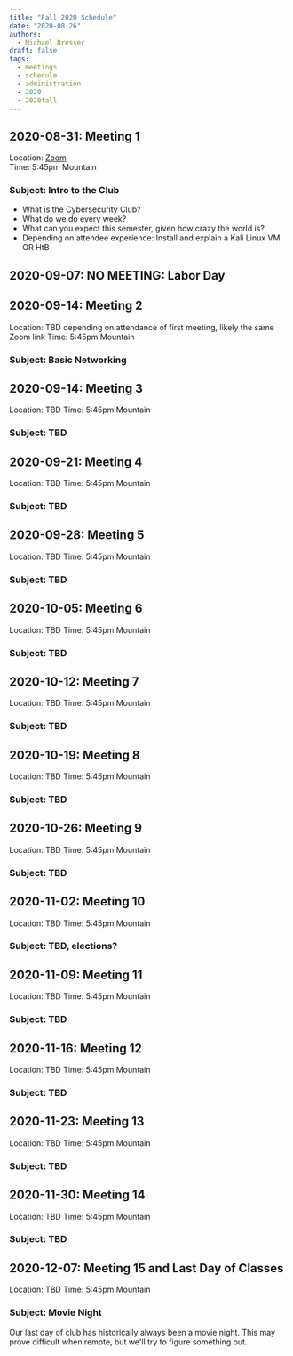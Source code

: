 ```yaml
---
title: "Fall 2020 Schedule"
date: "2020-08-26"
authors:
  - Michael Dresser
draft: false
tags:
  - meetings
  - schedule
  - administration
  - 2020
  - 2020fall
---
```


## 2020-08-31: Meeting 1
Location: [Zoom](https://cuboulder.zoom.us/j/94087253717)  
Time: 5:45pm Mountain

### Subject: Intro to the Club
- What is the Cybersecurity Club?
- What do we do every week?
- What can you expect this semester, given how crazy the world is?
- Depending on attendee experience: Install and explain a Kali Linux VM OR HtB

## 2020-09-07: NO MEETING: Labor Day

## 2020-09-14: Meeting 2
Location: TBD depending on attendance of first meeting, likely the same Zoom link
Time: 5:45pm Mountain

### Subject: Basic Networking

## 2020-09-14: Meeting 3
Location: TBD
Time: 5:45pm Mountain

### Subject: TBD

## 2020-09-21: Meeting 4
Location: TBD
Time: 5:45pm Mountain

### Subject: TBD

## 2020-09-28: Meeting 5
Location: TBD
Time: 5:45pm Mountain

### Subject: TBD

## 2020-10-05: Meeting 6
Location: TBD
Time: 5:45pm Mountain

### Subject: TBD

## 2020-10-12: Meeting 7
Location: TBD
Time: 5:45pm Mountain

### Subject: TBD

## 2020-10-19: Meeting 8
Location: TBD
Time: 5:45pm Mountain

### Subject: TBD

## 2020-10-26: Meeting 9
Location: TBD
Time: 5:45pm Mountain

### Subject: TBD

## 2020-11-02: Meeting 10
Location: TBD
Time: 5:45pm Mountain

### Subject: TBD, elections?

## 2020-11-09: Meeting 11
Location: TBD
Time: 5:45pm Mountain

### Subject: TBD

## 2020-11-16: Meeting 12
Location: TBD
Time: 5:45pm Mountain

### Subject: TBD

## 2020-11-23: Meeting 13
Location: TBD
Time: 5:45pm Mountain

### Subject: TBD

## 2020-11-30: Meeting 14
Location: TBD
Time: 5:45pm Mountain

### Subject: TBD

## 2020-12-07: Meeting 15 and Last Day of Classes
Location: TBD
Time: 5:45pm Mountain

### Subject: Movie Night
Our last day of club has historically always been a movie night. This may prove difficult when remote, but we'll try to figure something out.
